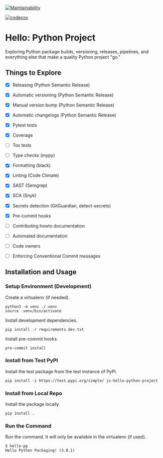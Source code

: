 
[![Maintainability](https://api.codeclimate.com/v1/badges/1113c5b92a8111115d95/maintainability)](https://codeclimate.com/github/SafeEval/hello-python-project/maintainability)

[![codecov](https://codecov.io/gh/SafeEval/hello-python-project/branch/main/graph/badge.svg?token=I1M45NPQLM)](https://codecov.io/gh/SafeEval/hello-python-project)


# Hello: Python Project

Exploring Python package builds, versioning, releases, pipelines, and
everything else that make a quality Python project "go."


## Things to Explore

- [x] Releasing (Python Semantic Release)
- [x] Automatic versioning (Python Semantic Release)
- [x] Manual version bump (Python Semantic Release)
- [x] Automatic changelogs (Python Semantic Release)
- [x] Pytest tests
- [x] Coverage
- [ ] Tox tests
- [ ] Type checks (mypy)
- [x] Formatting (black)
- [x] Linting (Code Climate)
- [x] SAST (Semgrep)
- [x] SCA (Snyk)
- [x] Secrets detection (GitGuardian, detect-secrets)
- [x] Pre-commit hooks
- [ ] Contributing howto documentation
- [ ] Automated documentation
- [ ] Code owners
- [ ] Enforcing Conventional Commit messages


## Installation and Usage

### Setup Environment (Development)

Create a virtualenv (if needed).

```
python3 -m venv ./.venv
source .venv/bin/activate
```

Install development dependencies.

```
pip install -r requirements.dev.txt
```

Install pre-commit hooks.

```
pre-commit install
```

### Install from Test PyPI

Install the test package from the test instance of PyPI.

```
pip install -i https://test.pypi.org/simple/ js-hello-python-project
```

### Install from Local Repo

Install the package locally.

```
pip install .
```

### Run the Command

Run the command. It will only be available in the virtualenv (if used).

```
$ hello-pp
Hello Python Packaging! (3.0.1)
```
